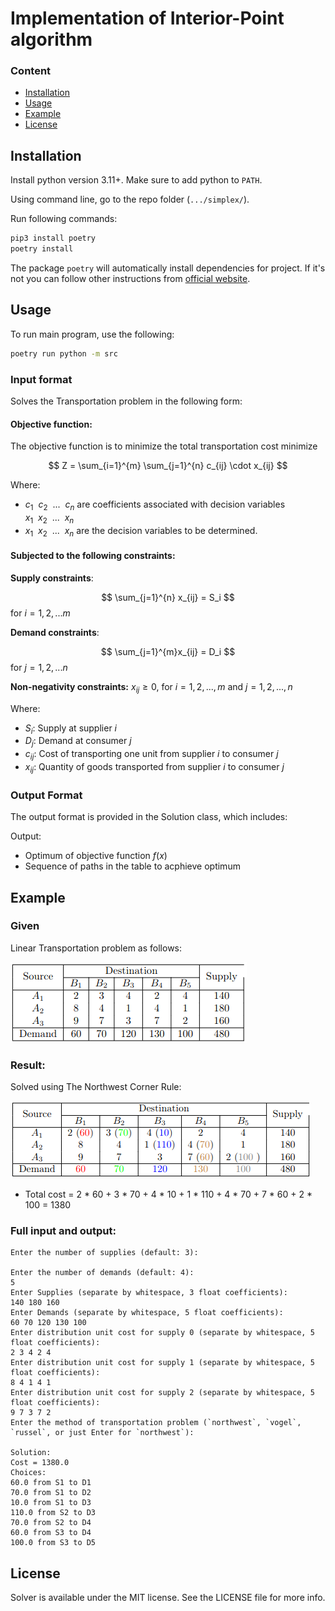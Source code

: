 # Implementation of Interior-Point algorithm

### Content

- [Installation](#installation)
- [Usage](#usage)
- [Example](#example)
- [License](#license)

## Installation

Install python version 3.11+. Make sure to add python to `PATH`.

Using command line, go to the repo folder (`.../simplex/`).

Run following commands:

```bash
pip3 install poetry
poetry install
```

The package `poetry` will automatically install dependencies for project. If it's not you can follow other instructions from [official website](https://python-poetry.org/docs/).

## Usage

To run main program, use the following:

```bash
poetry run python -m src
```

### Input format
Solves the Transportation problem in the following form:

#### Objective function:

The objective function is to minimize the total transportation cost minimize

$$
Z = \sum_{i=1}^{m} \sum_{j=1}^{n} c_{ij} \cdot x_{ij}
$$

Where:

- $c_1 \ \ c_2 \ \ ... \ \ c_n$ are coefficients associated with decision variables $x_1 \ \ x_2 \ \ ... \ \ x_n$
- $x_1 \ \ x_2 \ \ ... \ \ x_n$ are the decision variables to be determined.

#### Subjected to the following constraints:

**Supply constraints**:

$$
\sum_{j=1}^{n} x_{ij} = S_i
$$
for $i = 1, 2, ... m$

**Demand constraints**:

$$
\sum_{j=1}^{m}x_{ij} = D_i
$$
for $j = 1, 2, ... n$


**Non-negativity constraints:** $x_{ij} \geq 0$, for $i = 1, 2, ...,m$ and $j = 1, 2, ..., n$


Where:
- $S_i$: Supply at supplier $i$
- $D_j$:  Demand at consumer $j$
- $c_{ij}$: Cost of transporting one unit from supplier $i$ to consumer $j$
- $x_{ij}$: Quantity of goods transported from supplier $i$ to consumer $j$


### Output Format

The output format is provided in the Solution class, which includes:

Output:
- Optimum of objective function $f(x)$
- Sequence of paths in the table to acphieve optimum

## Example

### Given
Linear Transportation problem as follows:

![Alt text](img/image.png)
### Result:

Solved using The Northwest Corner Rule:

![Alt text](img/image2.png)
* Total cost = 2 * 60 + 3 * 70 + 4 * 10 + 1 * 110 + 4 * 70 + 7 * 60 + 2 * 100 = 1380

### Full input and output:
```
Enter the number of supplies (default: 3):

Enter the number of demands (default: 4):
5
Enter Supplies (separate by whitespace, 3 float coefficients):
140 180 160
Enter Demands (separate by whitespace, 5 float coefficients):
60 70 120 130 100
Enter distribution unit cost for supply 0 (separate by whitespace, 5 float coefficients):
2 3 4 2 4
Enter distribution unit cost for supply 1 (separate by whitespace, 5 float coefficients):
8 4 1 4 1
Enter distribution unit cost for supply 2 (separate by whitespace, 5 float coefficients):
9 7 3 7 2
Enter the method of transportation problem (`northwest`, `vogel`, `russel`, or just Enter for `northwest`):

Solution:
Cost = 1380.0
Choices:
60.0 from S1 to D1
70.0 from S1 to D2
10.0 from S1 to D3
110.0 from S2 to D3
70.0 from S2 to D4
60.0 from S3 to D4
100.0 from S3 to D5
```


## License

Solver is available under the MIT license. See the LICENSE file for more info.
